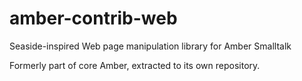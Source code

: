 # amber-contrib-web
Seaside-inspired Web page manipulation library for Amber Smalltalk

Formerly part of core Amber, extracted to its own repository.
